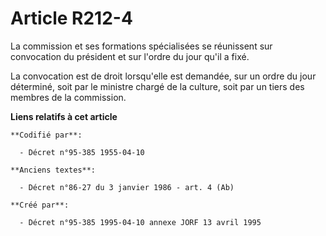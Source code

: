 # Article R212-4

La commission et ses formations spécialisées se réunissent sur convocation du président et sur l'ordre du jour qu'il a fixé.

La convocation est de droit lorsqu'elle est demandée, sur un ordre du jour déterminé, soit par le ministre chargé de la
culture, soit par un tiers des membres de la commission.

**Liens relatifs à cet article**

	**Codifié par**:

	  - Décret n°95-385 1955-04-10

	**Anciens textes**:

	  - Décret n°86-27 du 3 janvier 1986 - art. 4 (Ab)

	**Créé par**:

	  - Décret n°95-385 1995-04-10 annexe JORF 13 avril 1995
